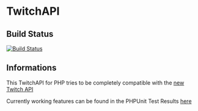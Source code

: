 # TwitchAPI

## Build Status
[![Build Status](http://dev.jectrum.de:8888/buildStatus/icon?job=TwitchAPI)](http://dev.jectrum.de:8888/job/TwitchAPI/)

## Informations

This TwitchAPI for PHP tries to be completely compatible with the [new Twitch API](https://dev.twitch.tv/docs/api/)

Currently working features can be found in the PHPUnit Test Results [here](http://dev.jectrum.de:8888/job/TwitchAPI/lastBuild/testReport/)
